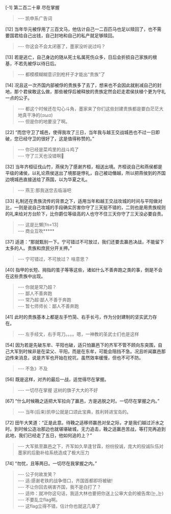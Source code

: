 
[-1] 第二百二十章 尽在掌握
>--- 凯申系广告词<br>

[12] 当年华元被俘用了三百文马，他估计自己一二百匹马也足以赎回了，也不需要国君给自己出钱，自己封地和自己的私产就足够赎回。
>--- 你这会不会太闭塞了，墨家没听说过吗？<br>

[13] 若是逃亡，自己身边的随从死士私属死伤众多，日后会折损自己家族的根基，不若先被俘以待日后。
>--- 都模模糊糊意识到枪杆子才能出“贵族”了<br>

[14] 况且这一次齐国内部被俘的贵族多了去了，想来也不会因此就削减自己的封地，那个君侯敢这么做，那些被俘后被释放的贵族定然会赶走君侯扶植个更为守礼一点的公子。
>--- 都这个时候还在勾心斗角，墨家来了你们这些封建贵族都是要白茫茫大地真干净的(ಡωಡ)<br>
>--- 但是你的地要没了啊。<br>

[22] “而您守卫了城邑，使得我攻了三日，当年我与越王交战城邑也不过一日即破，您已经守卫的很好了，这是值得称赞的。”
>--- 你已经是菜鸡里的战斗鸡了<br>
>--- 守了三天也没错啊🤔<br>

[32] 当年齐桓征伐山竹，燕侯为了感谢齐桓，相送出境。齐桓说自己和燕侯都是平级的诸侯，以礼论燕侯送出了境那是悖礼，自己被动僭越，所以把燕侯到的齐国边境城邑直接送给了燕国，以为华夏之礼。
>--- 燕王:那我送您去临淄吧<br>

[33] 礼制还在贵族流传的背景之下，适用当年和越王交战攻城的时间与平阳做对比，一则是说自己攻城的手段确实厉害你守了三天挺不错的，二则也是用贵族规则的礼来给对方台阶下，比你爵位等级高的人也守不住三天你守了三天没必要自责。
>--- 这是比懒[fn=13]<br>
>--- 商业互吹*****<br>

[37] 适道：“那就甄别一下。宁可错过不可放过，我们还要去赢邑决战，不能留下太多的人。贵族和庶民分开关押。”
>--- 宁可错过，不可放过？
啥意思？<br>

[40] 指甲的长短、拇指的茧子等等这些，诸如什么不善奔跑之类的事，倒是不会在这些贵族中出现。
>--- 你就是常乃超？<br>
>--- 鄙人不善奔跑<br>
>--- 常乃超∶鄙人不善于奔跑<br>
>--- 暂七师师长：鄙人不善奔跑<br>

[41] 此时的贵族基本上都是左手竹简、右手长弓，作为分封建制的坚实武力存在。
>--- 左手经文，右手弯刀。。。。嗯，一神教的圣武士们也是这样<br>

[54] 因为若是先破东牟、平阳也破，适只怕赢邑下的齐军不管不顾向东突围，自己大军到时候非是在梁父、平阳，而是在东牟，可能会阻挡不急。况且听闻赢邑那边传来消息，说是齐军也开始在挖坑，虽然效率缓慢，但也不可不防。
>--- 不急》不及<br>

[56] 既是这样，对齐的最后一战，适觉得尽在掌握。
>--- 一切尽在掌握
这树的旗子大大的不好<br>

[67] “什么时候鞔之适把大军拉向了赢邑，方是逃脱之时。一切尽在掌握之内。”
>--- 当年(后来)凯申公就是口颂此宝典，胜利转进宝岛的。<br>

[72] 田午大笑道：“正是此意。待鞔之适移师赢邑对垒之际，才是我们越过沂水之时。到时候公造冶那边也就堪堪破城，无力追击，鞔之适赢邑苦战，等打完再追到此地，我们已经走了五日，他如何追的上？”
>--- 大军抵至赢邑之下，齐军如久旱逢甘霖，纷纷投诚，庞大的投诚队伍对墨家的后勤补给系统造成了极大压力<br>

[74] “勿忧，且等两日。一切尽在我掌握之内。”
>--- 公子何故发笑？<br>
>--- 适:感谢老铁的战争借口，齐国首都即将被破!<br>
>--- 不让你回去祸害齐国，我不是白打了？<br>
>--- 适帅：就冲你这句话，我适大林也要把你送上公审大会的被告席(눈_눈)<br>
>--- 不要乱立flag啊。<br>
>--- 这flag立得不错，估计你也就这几章了<br>
